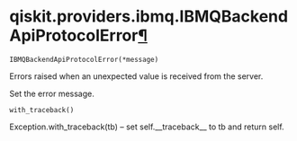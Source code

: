 <span id="qiskit-providers-ibmq-ibmqbackendapiprotocolerror" />

# qiskit.providers.ibmq.IBMQBackendApiProtocolError[¶](#qiskit-providers-ibmq-ibmqbackendapiprotocolerror "Permalink to this headline")

<span id="undefined" />

`IBMQBackendApiProtocolError(*message)`

Errors raised when an unexpected value is received from the server.

Set the error message.

<span id="undefined" />

`with_traceback()`

Exception.with\_traceback(tb) – set self.\_\_traceback\_\_ to tb and return self.
